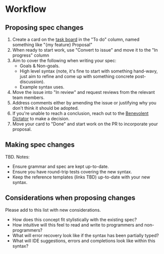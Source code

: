 # Workflow

## Proposing spec changes
1. Create a card on the [task board](https://github.com/nholuongut/bicep-declarative-language/projects/1) in the "To do" column, named something like "{my feature} Proposal"
2. When ready to start work, use "Convert to issue" and move it to the "In progress" column
3. Aim to cover the following when writing your spec:
    * Goals & Non-goals.
    * High level syntax (note, it's fine to start with something hand-wavy, just aim to refine and come up with something concrete post-discussion).
    * Example syntax uses.
4. Move the issue into "In review" and request reviews from the relevant team members.
5. Address comments either by amending the issue or justifying why you don't think it should be adopted.
6. If you're unable to reach a conclusion, reach out to the [Benevolent Dictator](https://github.com/marcre) to make a decision.
7. Move your card to "Done" and start work on the PR to incorporate your proposal.

## Making spec changes
TBD. Notes:
* Ensure grammar and spec are kept up-to-date.
* Ensure you have round-trip tests covering the new syntax.
* Keep the reference templates (links TBD) up-to-date with your new syntax.

## Considerations when proposing changes
Please add to this list with new considerations.

* How does this concept fit stylistically with the existing spec?
* How intuitive will this feel to read and write to programmers and non-programmers?
* What will error recovery look like if the syntax has been partially typed?
* What will IDE suggestions, errors and completions look like within this syntax?